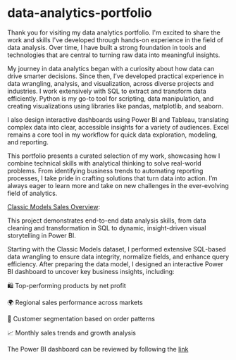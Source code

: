 # data-analytics-portfolio
Thank you for visiting my data analytics portfolio. I'm excited to share the work and skills I've developed through hands-on experience in the field of data analysis. Over time, I have built a strong foundation in tools and technologies that are central to turning raw data into meaningful insights.

My journey in data analytics began with a curiosity about how data can drive smarter decisions. Since then, I’ve developed practical experience in data wrangling, analysis, and visualization, across diverse projects and industries. I work extensively with SQL to extract and transform data efficiently. Python is my go-to tool for scripting, data manipulation, and creating visualizations using libraries like pandas, matplotlib, and seaborn.

I also design interactive dashboards using Power BI and Tableau, translating complex data into clear, accessible insights for a variety of audiences. Excel remains a core tool in my workflow for quick data exploration, modeling, and reporting.

This portfolio presents a curated selection of my work, showcasing how I combine technical skills with analytical thinking to solve real-world problems. From identifying business trends to automating reporting processes, I take pride in crafting solutions that turn data into action. I’m always eager to learn more and take on new challenges in the ever-evolving field of analytics.

[Classic Models Sales Overview](https://github.com/CreaTer619/portfolio-projects/blob/main/Classic%20Models%20Sales%20Data.sql): 

This project demonstrates end-to-end data analysis skills, from data cleaning and transformation in SQL to dynamic, insight-driven visual storytelling in Power BI.

Starting with the Classic Models dataset, I performed extensive SQL-based data wrangling to ensure data integrity, normalize fields, and enhance query efficiency. After preparing the data model, I designed an interactive Power BI dashboard to uncover key business insights, including:

🛍️ Top-performing products by net profit

🌍 Regional sales performance across markets

👥 Customer segmentation based on order patterns

📈 Monthly sales trends and growth analysis

The Power BI dashboard can be reviewed by following the [link](https://github.com/CreaTer619/portfolio-projects/blob/main/Sales%20Overview%20Classic%20Models.pbix)

